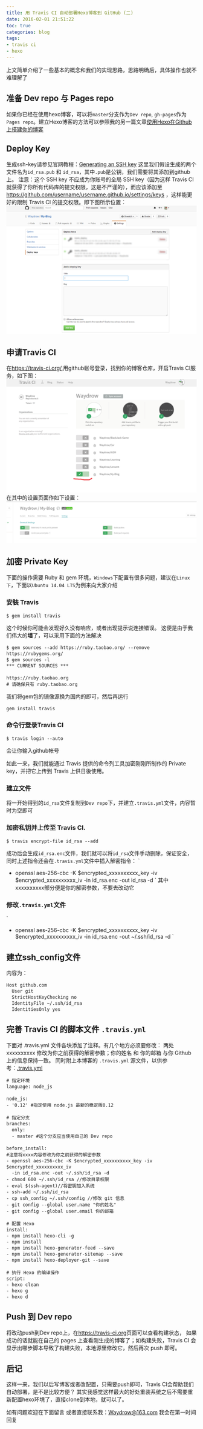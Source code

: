 ```yaml
---
title: 用 Travis CI 自动部署Hexo博客到 GitHub (二)
date: 2016-02-01 21:51:22
toc: true
categories: blog
tags:
- travis ci
- hexo
---
```


上文简单介绍了一些基本的概念和我们的实现思路，思路明确后，具体操作也就不难理解了

## 准备 Dev repo 与 Pages repo
如果你已经在使用hexo博客，可以将`master`分支作为`Dev repo`, `gh-pages`作为`Pages repo`。建立Hexo博客的方法可以参照我的另一篇文章[使用Hexo在Github上搭建你的博客](http://blog.waydrow.com/2015/08/14/%E4%BD%BF%E7%94%A8Hexo%E5%9C%A8Github%E4%B8%8A%E6%90%AD%E5%BB%BA%E4%BD%A0%E7%9A%84%E5%8D%9A%E5%AE%A2/)
<!-- more -->
## Deploy Key
生成ssh-key请参见官网教程：[Generating an SSH key](https://help.github.com/articles/generating-an-ssh-key/)
这里我们假设生成的两个文件名为`id_rsa.pub` 和 `id_rsa`，其中`.pub`是公钥，我们需要将其添加到github上。
注意：这个 SSH key 不应成为你账号的全局 SSH key（因为这样 Travis CI 就获得了你所有代码库的提交权限，这是不严谨的），而应该添加至 https://github.com/username/username.github.io/settings/keys ，这样能更好的限制 Travis CI 的提交权限。即下图所示位置：
![](https://raw.githubusercontent.com/Waydrow/PicGo/master/img/deploy-key.png)

## 申请Travis CI
在<https://travis-ci.org/>,用github帐号登录，找到你的博客仓库，开启Travis CI服务，如下图：
![](https://raw.githubusercontent.com/Waydrow/PicGo/master/img/2016-02-01_221125.png)
在其中的设置页面作如下设置：
![](https://raw.githubusercontent.com/Waydrow/PicGo/master/img/2016-02-01_221211.png)

## 加密 Private Key
下面的操作需要 Ruby 和 gem 环境，`Windows`下配置有很多问题，建议在`Linux下`，下面以`Ubuntu 14.04 LTS`为例来向大家介绍

### 安裝 Travis
```
$ gem install travis
```
这个时候你可能会发现好久没有响应，或者出现提示说连接错误。
这便是由于我们伟大的**墙**了，可以采用下面的方法解决
```
$ gem sources --add https://ruby.taobao.org/ --remove https://rubygems.org/
$ gem sources -l
*** CURRENT SOURCES ***

https://ruby.taobao.org
# 请确保只有 ruby.taobao.org
```
我们将gem包的镜像源换为国内的即可，然后再运行
```
gem install travis
```

### 命令行登录Travis CI
```
$ travis login --auto
```
会让你输入github帐号

如此一来，我们就能通过 Travis 提供的命令列工具加密刚刚所制作的 Private key，并把它上传到 Travis 上供日後使用。

### 建立文件
将一开始得到的`id_rsa`文件复制到`Dev repo`下，并建立`.travis.yml`文件，内容暂时为空即可

### 加密私钥并上传至 Travis CI.
```
$ travis encrypt-file id_rsa --add
```
成功后会生成`id_rsa.enc`文件，我们就可以将`id_rsa`文件手动删除，保证安全，同时上述指令还会在`.travis.yml`文件中插入解密指令：
`
- openssl aes-256-cbc -K $encrypted_xxxxxxxxxx_key -iv $encrypted_xxxxxxxxxx_iv
  -in id_rsa.enc -out id_rsa -d
`
其中xxxxxxxxxx部分便是你的解密参数，不要去改动它

### 修改`.travis.yml`文件
`
- openssl aes-256-cbc -K $encrypted_xxxxxxxxxx_key -iv $encrypted_xxxxxxxxxx_iv
  -in id_rsa.enc -out ~/.ssh/id_rsa -d
`

## 建立ssh_config文件
内容为：
```
Host github.com
  User git
  StrictHostKeyChecking no
  IdentityFile ~/.ssh/id_rsa
  IdentitiesOnly yes
```

## 完善 Travis CI 的脚本文件 `.travis.yml`
下面对 .travis.yml 文件各块添加了注释。有几个地方必须要修改：
两处 xxxxxxxxxx 修改为你之前获得的解密参数；你的姓名 和 你的邮箱 与你 Github 上的信息保持一致。
同时附上本博客的 `.travis.yml` 源文件，以供参考：[.travis.yml](https://github.com/Waydrow/My-Blog/blob/master/.travis.yml)

```
# 指定环境
language: node_js

node_js:
- '0.12' #指定使用 node.js 最新的稳定版0.12

# 指定分支
branches:
  only:
  - master #这个分支应当使用自己的 Dev repo

before_install:
#注意将xxxx内容修改为你之前获得的解密参数
- openssl aes-256-cbc -K $encrypted_xxxxxxxxxx_key -iv $encrypted_xxxxxxxxxx_iv
  -in id_rsa.enc -out ~/.ssh/id_rsa -d
- chmod 600 ~/.ssh/id_rsa //修改目录权限
- eval $(ssh-agent)//将密钥加入系统
- ssh-add ~/.ssh/id_rsa
- cp ssh_config ~/.ssh/config //修改 git 信息
- git config --global user.name "你的姓名"
- git config --global user.email 你的邮箱

# 配置 Hexo
install:
- npm install hexo-cli -g
- npm install
- npm install hexo-generator-feed --save
- npm install hexo-generator-sitemap --save
- npm install hexo-deployer-git --save

# 执行 Hexo 的编译操作
script:
- hexo clean
- hexo g
- hexo d

```

## Push 到 Dev repo
将改动push到Dev repo上，在<https://travis-ci.org>页面可以查看构建状态，
如果成功的话就能在自己的 pages 上查看刚生成的博客了；如构建失败，Travis CI 会显示出哪步脚本导致了构建失败，本地源里修改它，然后再次 push 即可。

## 后记
这样一来，我们以后写博客或者改配置，只需要push即可，Travis CI会帮助我们自动部署，是不是比较方便？
其实我感觉这样最大的好处重装系统之后不需要重新配置hexo环境了，直接clone到本地，就可以了。

如有问题欢迎在下面留言
或者直接联系我：<Waydrow@163.com>
我会在第一时间回复